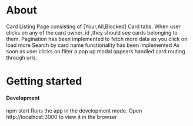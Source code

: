# About

Card Listing Page consisting of [Your,All,Blocked] Card tabs.
When user clicks on any of the card owner_id ,they should see cards belonging to them.
Pagination has been implemented to fetch more data as you click on load more
Search by card name functionality has been implemented
As soon as user clicks on filter a pop up modal appears
handled card routing through urls.

# Getting started

#### Development

npm start
Runs the app in the development mode. Open http://localhost:3000 to view it in the browser
